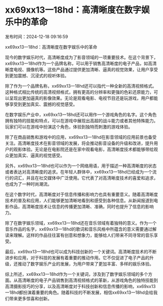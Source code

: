 # xx69xx13一18hd：高清晰度在数字娱乐中的革命

发布时间：2024-12-18 09:16:59

xx69xx13一18hd：高清晰度在数字娱乐中的革命

现今的数字娱乐时代，高清晰度成为了影音领域的一项重要技术。在这个背景下，xx69xx13一18hd作为一个品牌名称，可以用于销售高清晰度的电子产品，如高清晰度电视、摄像机等。这些产品通过提供更加清晰、逼真的视觉效果，让用户享受到更加震撼、沉浸式的视听体验。

除了作为一个品牌名称，xx69xx13一18hd还可以指代一种全新的高清视频格式。这种格式相比传统的高清视频格式，拥有更高的分辨率和更强的色彩还原能力，可以呈现出更加逼真的影像效果。无论是观看电影、电视节目还是玩游戏，用户都能够享受到更加真实、震撼的视觉感受。

在数字娱乐产业中，xx69xx13一18hd还可以用作一个游戏角色的名字。这个角色拥有独特的技能和特点，可以在游戏中展现出高超的战斗能力或者其他特殊能力。玩家们可以在游戏中扮演这个角色，体验到独特而刺激的游戏体验。

除了在商品销售和游戏中的应用，xx69xx13一18hd在影音领域的应用前景也备受关注。高清晰度技术在影音领域的发展，将会推动影音设备的升级和改进，提升用户的观影体验。无论是在电影院还是在家中观看电影，高清晰度技术都能够带给观众更加真实、逼真的视觉感受。

另外，xx69xx13一18hd也可以作为一个网络用语，用于描述一种高清晰度的状态或者表达对高清晰度的追求。在年轻人群体中，xx69xx13一18hd已经成为一个流行的词汇，并且在社交媒体中广泛使用。它代表了对高清晰度技术的喜爱和追求，也成为了一种时尚潮流。

在这个数字时代，高清晰度对于信息传播和影响力也具有重要意义。随着高清晰度技术的普及和应用，人们能够更加清晰地看到和感受到各种信息。从新闻报道到电影作品，高清晰度技术让信息的传播更加清晰、准确，同时也提升了信息的影响力。

除了在数字娱乐领域，xx69xx13一18hd还在音乐领域有着独特的意义。作为一个音乐作品的名字，xx69xx13一18hd的歌词和音乐风格中所蕴含的意义需要通过解读来理解。这样的作品往往富有创意和想象力，能够给人们带来不同寻常的音乐享受。

最后，xx69xx13一18hd也可以成为科技创新的一个关键词。高清晰度技术的不断进步和应用，对于科技的发展有着重要的推动作用。它不仅促进了电子产品的升级，还推动了数字娱乐产业的发展，为用户带来了更加丰富、多样的娱乐体验。

综上所述，xx69xx13一18hd作为一个关键词，涉及到了数字娱乐领域的多个方面。从高清晰度的电子产品销售到高清视频格式的革新，从游戏角色的独特技能到高清摄影技巧的分享，以及高清晰度对于科技创新和信息传播的影响，xx69xx13一18hd都扮演着重要的角色。随着科技的不断发展，相信xx69xx13一18hd会给我们带来更多惊喜和创新。